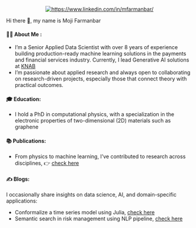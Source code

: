 
<p align="center">
<a href="https://linkedin.com/in/https://www.linkedin.com/in/mfarmanbar/" target="blank"><img align="center" src="https://img.shields.io/badge/Linkedin-Follow-blue.svg" alt="https://www.linkedin.com/in/mfarmanbar/"/></a>
</p>


Hi there 👋, my name is Moji Farmanbar
 
 #### :technologist: About Me :
- I’m a Senior Applied Data Scientist with over 8 years of experience building production-ready machine learning solutions in the payments and financial services industry. Currently, I lead Generative AI solutions at [KNAB](https://www.knab.nl/)
- I’m passionate about applied research and always open to collaborating on research-driven projects, especially those that connect theory with practical outcomes.

#### 🎓 Education:
- I hold a PhD in computational physics, with a specialization in the electronic properties of two-dimensional (2D) materials such as graphene

#### 📚 Publications:
- From physics to machine learning, I’ve contributed to research across disciplines, 👉 [check here](https://scholar.google.com/citations?hl=en&user=2CR9_jYAAAAJ&view_op=list_works)
  
#### ✍️ Blogs:
I occasionally share insights on data science, AI, and domain-specific applications:
- Conformalize a time series model using Julia, [check here](https://medium.com/juliazoid/conformalize-a-time-series-model-using-julia-b8f72c3f72aa)
- Semantic search in risk management using NLP pipeline, [check here](https://medium.com/ing-blog/semantic-search-in-risk-management-using-nlp-pipeline-8ef634a022b7)






<!--
**MojiFarmanbar/MojiFarmanbar** is a ✨ _special_ ✨ repository because its `README.md` (this file) appears on your GitHub profile.

Here are some ideas to get you started:

- 🔭 I’m currently working on ...
- 🌱 I’m currently learning ...
- 👯 I’m looking to collaborate on ...
- 🤔 I’m looking for help with ...
- 💬 Ask me about ...
- 📫 How to reach me: ...
- 😄 Pronouns: ...
- ⚡ Fun fact: ...

for badges, use this one
https://hendrasob.github.io/badges/

this one is also nice:
https://www.sitepoint.com/github-profile-readme/
-->
